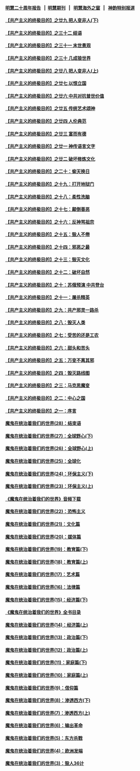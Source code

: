 #### [明慧二十周年报告](https://github.com/gfw-breaker/mh-reports/blob/master/README.md?t=07231542) &nbsp;&nbsp;|&nbsp;&nbsp;[明慧期刊](https://github.com/gfw-breaker/mh-qikan) &nbsp;&nbsp;|&nbsp;&nbsp; [明慧海外之窗](https://github.com/gfw-breaker/mh-news/blob/master/README.md?t=07231542) &nbsp;&nbsp;|&nbsp;&nbsp; [神韵特别报道](https://github.com/gfw-breaker/mh-news/blob/master/shenyun.md?t=07231542) 

#### [【共产主义的终极目的】之廿九 把人变非人(下)](../pages/nsc422/n11344140.md?t=07231542) 

#### [【共产主义的终极目的】之三十二 结语](../pages/nsc422/n11360535.md?t=07231542) 

#### [【共产主义的终极目的】之三十一 末世景观](../pages/nsc422/n11351129.md?t=07231542) 

#### [【共产主义的终极目的】之三十 几成狼世界](../pages/nsc422/n11348280.md?t=07231542) 

#### [【共产主义的终极目的】之廿八 把人变非人(上)](../pages/nsc422/n11340492.md?t=07231542) 

#### [【共产主义的终极目的】之廿七 以恨立国](../pages/nsc422/n11336944.md?t=07231542) 

#### [【共产主义的终极目的】之廿六 中共对抗普世价值](../pages/nsc422/n11324785.md?t=07231542) 

#### [【共产主义的终极目的】之廿五 传统艺术颂神](../pages/nsc422/n11296396.md?t=07231542) 

#### [【共产主义的终极目的】之廿四 人伦典范](../pages/nsc422/n11296397.md?t=07231542) 

#### [【共产主义的终极目的】之廿三 富而有德](../pages/nsc422/n11283598.md?t=07231542) 

#### [【共产主义的终极目的】之廿一 神传语言文字](../pages/nsc422/n11263265.md?t=07231542) 

#### [【共产主义的终极目的】之廿二 破坏修炼文化](../pages/nsc422/n11245728.md?t=07231542) 

#### [【共产主义的终极目的】之二十：偷天换日](../pages/nsc422/n11238846.md?t=07231542) 

#### [【共产主义的终极目的】之十九：打开地狱门](../pages/nsc422/n11206376.md?t=07231542) 

#### [【共产主义的终极目的】之十八：柔性洗脑](../pages/nsc422/n11199994.md?t=07231542) 

#### [【共产主义的终极目的】之十七：颠倒善恶](../pages/nsc422/n11179782.md?t=07231542) 

#### [【共产主义的终极目的】之十六：反神骂祖宗](../pages/nsc422/n11166798.md?t=07231542) 

#### [【共产主义的终极目的】之十五：毁人不倦](../pages/nsc422/n11166792.md?t=07231542) 

#### [【共产主义的终极目的】之十四：邪恶之最](../pages/nsc422/n11150249.md?t=07231542) 

#### [【共产主义的终极目的】之十三：毁灭文化](../pages/nsc422/n11135227.md?t=07231542) 

#### [【共产主义的终极目的】之十二：破坏自然](../pages/nsc422/n11135214.md?t=07231542) 

#### [【共产主义的终极目的】之十：苏俄预演 中共登台](../pages/nsc422/n11118424.md?t=07231542) 

#### [【共产主义的终极目的】之十一：屠杀精英](../pages/nsc422/n11118442.md?t=07231542) 

#### [【共产主义的终极目的】之九：共产邪灵一路杀](../pages/nsc422/n11114139.md?t=07231542) 

#### [【共产主义的终极目的】之八：毁灭人类](../pages/nsc422/n11108503.md?t=07231542) 

#### [【共产主义的终极目的】之七：受苦的还是工农](../pages/nsc422/n11101809.md?t=07231542) 

#### [【共产主义的终极目的】之六：甜头和苦头](../pages/nsc422/n11096971.md?t=07231542) 

#### [【共产主义的终极目的】之五：万变不离其邪](../pages/nsc422/n11091285.md?t=07231542) 

#### [【共产主义的终极目的】之四：毁灭路线图](../pages/nsc422/n11086284.md?t=07231542) 

#### [【共产主义的终极目的】之三：马克思魔变](../pages/nsc422/n11061941.md?t=07231542) 

#### [【共产主义的终极目的】之二：中心之国](../pages/nsc422/n11047728.md?t=07231542) 

#### [【共产主义的终极目的】之一：序言](../pages/nsc422/n11086077.md?t=07231542) 

#### [魔鬼在统治着我们的世界(28)：结束语](../pages/nsc422/n10936246.md?t=07231542) 

#### [魔鬼在统治着我们的世界(27)：全球野心(下)](../pages/nsc422/n10928319.md?t=07231542) 

#### [魔鬼在统治着我们的世界(26)：全球野心(上)](../pages/nsc422/n10900318.md?t=07231542) 

#### [魔鬼在统治着我们的世界(25)：全球化](../pages/nsc422/n10788205.md?t=07231542) 

#### [魔鬼在统治着我们的世界(24)：环保主义(下)](../pages/nsc422/n10695307.md?t=07231542) 

#### [魔鬼在统治着我们的世界(23)：环保主义(上)](../pages/nsc422/n10688613.md?t=07231542) 

#### [《魔鬼在统治着我们的世界》音频下载](../pages/nsc422/n10635553.md?t=07231542) 

#### [魔鬼在统治着我们的世界(22)：恐怖主义](../pages/nsc422/n10614727.md?t=07231542) 

#### [魔鬼在统治着我们的世界(21)：文化篇](../pages/nsc422/n10597706.md?t=07231542) 

#### [魔鬼在统治着我们的世界(20)：媒体篇](../pages/nsc422/n10586579.md?t=07231542) 

#### [魔鬼在统治着我们的世界(19)：教育篇(下)](../pages/nsc422/n10564808.md?t=07231542) 

#### [魔鬼在统治着我们的世界(18)：教育篇(上)](../pages/nsc422/n10526970.md?t=07231542) 

#### [魔鬼在统治着我们的世界(17)：艺术篇](../pages/nsc422/n10499093.md?t=07231542) 

#### [魔鬼在统治着我们的世界(16)：法律篇](../pages/nsc422/n10485969.md?t=07231542) 

#### [魔鬼在统治着我们的世界(15)：经济篇(下)](../pages/nsc422/n10469975.md?t=07231542) 

#### [《魔鬼在统治着我们的世界》全书目录](../pages/nsc422/n10464261.md?t=07231542) 

#### [魔鬼在统治着我们的世界(14)：经济篇(上)](../pages/nsc422/n10457370.md?t=07231542) 

#### [魔鬼在统治着我们的世界(13)：政治篇(下)](../pages/nsc422/n10448270.md?t=07231542) 

#### [魔鬼在统治着我们的世界(12)：政治篇(上)](../pages/nsc422/n10444576.md?t=07231542) 

#### [魔鬼在统治着我们的世界(11)：家庭篇(下)](../pages/nsc422/n10440961.md?t=07231542) 

#### [魔鬼在统治着我们的世界(10)：家庭篇(上)](../pages/nsc422/n10435448.md?t=07231542) 

#### [魔鬼在统治着我们的世界(9)：信仰篇](../pages/nsc422/n10432159.md?t=07231542) 

#### [魔鬼在统治着我们的世界(8)：渗透西方(下)](../pages/nsc422/n10429603.md?t=07231542) 

#### [魔鬼在统治着我们的世界(7)：渗透西方(上)](../pages/nsc422/n10426013.md?t=07231542) 

#### [魔鬼在统治着我们的世界(6)：输出革命](../pages/nsc422/n10421536.md?t=07231542) 

#### [魔鬼在统治着我们的世界(5)：东方杀戮](../pages/nsc422/n10417707.md?t=07231542) 

#### [魔鬼在统治着我们的世界(4)：欧洲发端](../pages/nsc422/n10414890.md?t=07231542) 

#### [魔鬼在统治着我们的世界(3)：毁人36计](../pages/nsc422/n10411583.md?t=07231542) 

